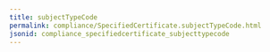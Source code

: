 ```yaml
---
title: subjectTypeCode
permalink: compliance/SpecifiedCertificate.subjectTypeCode.html
jsonid: compliance_specifiedcertificate_subjecttypecode
---
```

